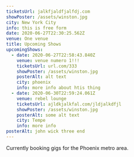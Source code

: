 ```yaml
---
ticketsUrl: jalkfjaldfjalfdj.com
showPoster: /assets/winston.jpg
city: New York City
info: this is free form
date: 2020-06-27T22:30:25.562Z
venue: One venue
title: Upcoming Shows
upcomingShows:
  - date: 2020-06-27T22:58:43.840Z
    venue: venue numero 1!!!
    ticketsUrl: url.com/333
    showPoster: /assets/winston.jpg
    posterAlt: alt text
    city: phoenix
    info: more info about htis thing
  - date: 2020-06-30T22:59:24.061Z
    venue: rebel lounge
    ticketsUrl: ajldkjalkfal.com/jldjalkdfjl
    showPoster: /assets/winston.jpg
    posterAlt: some alt text
    city: Tempe
    info: more info
posterAlt: john wick three end
---
```

Currently booking gigs for the Phoenix metro area.
